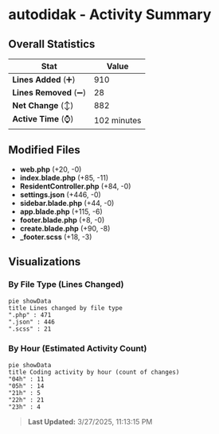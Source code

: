 # autodidak - Activity Summary 

## Overall Statistics

| Stat                   | Value                                                             |
| ---------------------- | ----------------------------------------------------------------- |
| **Lines Added** (➕)   | 910                                          |
| **Lines Removed** (➖) | 28                                        |
| **Net Change** (↕)    | 882                |
| **Active Time** (⌚)   | 102 minutes |


## Modified Files
- **web.php** (+20, -0)
- **index.blade.php** (+85, -11)
- **ResidentController.php** (+84, -0)
- **settings.json** (+446, -0)
- **sidebar.blade.php** (+44, -0)
- **app.blade.php** (+115, -6)
- **footer.blade.php** (+8, -0)
- **create.blade.php** (+90, -8)
- **_footer.scss** (+18, -3)

## Visualizations

### By File Type (Lines Changed)

```mermaid
pie showData
title Lines changed by file type
".php" : 471
".json" : 446
".scss" : 21
```

### By Hour (Estimated Activity Count)

```mermaid
pie showData
title Coding activity by hour (count of changes)
"04h" : 11
"05h" : 14
"21h" : 5
"22h" : 21
"23h" : 4
```


> **Last Updated:** 3/27/2025, 11:13:15 PM
